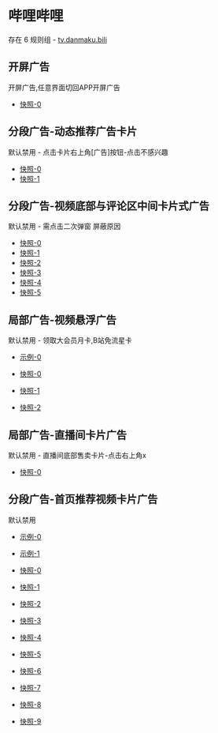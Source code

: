 # 哔哩哔哩

存在 6 规则组 - [tv.danmaku.bili](/src/apps/tv.danmaku.bili.ts)

## 开屏广告

开屏广告,任意界面切回APP开屏广告

- [快照-0](https://i.gkd.li/import/12705270)

## 分段广告-动态推荐广告卡片

默认禁用 - 点击卡片右上角[广告]按钮-点击不感兴趣

- [快照-0](https://i.gkd.li/import/12700222)
- [快照-1](https://i.gkd.li/import/12700243)

## 分段广告-视频底部与评论区中间卡片式广告

默认禁用 - 需点击二次弹窗 屏蔽原因

- [快照-0](https://i.gkd.li/import/12642260)
- [快照-1](https://i.gkd.li/import/12705266)
- [快照-2](https://i.gkd.li/import/12776568)
- [快照-3](https://i.gkd.li/import/12707070)
- [快照-4](https://i.gkd.li/import/12642261)
- [快照-5](https://i.gkd.li/import/13495649)

## 局部广告-视频悬浮广告

默认禁用 - 领取大会员月卡,B站免流星卡

- [示例-0](https://github.com/gkd-kit/inspect/assets/38517192/110db806-3f8b-4cd2-a445-06c5f5eb21eb)

- [快照-0](https://i.gkd.li/import/12892611)
- [快照-1](https://i.gkd.li/import/13308344)
- [快照-2](https://i.gkd.li/import/13538048)

## 局部广告-直播间卡片广告

默认禁用 - 直播间底部售卖卡片-点击右上角x

- [快照-0](https://i.gkd.li/import/13200549)

## 分段广告-首页推荐视频卡片广告

默认禁用

- [示例-0](https://m.gkd.li/57941037/acd89b46-45fc-459f-8d17-3913d98dcbad)
- [示例-1](https://m.gkd.li/57941037/9c2f42d7-c262-4e06-b3c6-40f0908e7a94)

- [快照-0](https://i.gkd.li/import/14083540)
- [快照-1](https://i.gkd.li/import/14059876)
- [快照-2](https://i.gkd.li/import/13742257)
- [快照-3](https://i.gkd.li/import/13256605)
- [快照-4](https://i.gkd.li/import/14155801)
- [快照-5](https://i.gkd.li/import/13742257)
- [快照-6](https://i.gkd.li/import/13945597)
- [快照-7](https://i.gkd.li/import/14155272)
- [快照-8](https://i.gkd.li/import/14059882)
- [快照-9](https://i.gkd.li/import/13625309)
